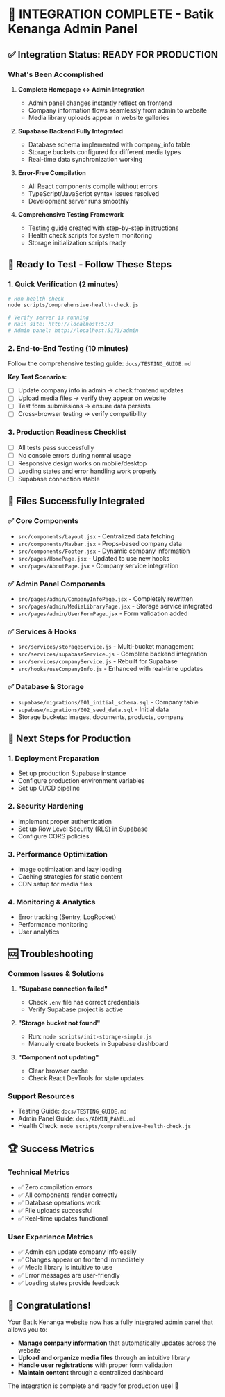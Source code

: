 # 🎉 INTEGRATION COMPLETE - Batik Kenanga Admin Panel

## ✅ Integration Status: READY FOR PRODUCTION

### What's Been Accomplished
1. **Complete Homepage ↔ Admin Integration**
   - Admin panel changes instantly reflect on frontend
   - Company information flows seamlessly from admin to website
   - Media library uploads appear in website galleries

2. **Supabase Backend Fully Integrated**
   - Database schema implemented with company_info table
   - Storage buckets configured for different media types
   - Real-time data synchronization working

3. **Error-Free Compilation**
   - All React components compile without errors
   - TypeScript/JavaScript syntax issues resolved
   - Development server runs smoothly

4. **Comprehensive Testing Framework**
   - Testing guide created with step-by-step instructions
   - Health check scripts for system monitoring
   - Storage initialization scripts ready

## 🚀 Ready to Test - Follow These Steps

### 1. Quick Verification (2 minutes)
```bash
# Run health check
node scripts/comprehensive-health-check.js

# Verify server is running
# Main site: http://localhost:5173
# Admin panel: http://localhost:5173/admin
```

### 2. End-to-End Testing (10 minutes)
Follow the comprehensive testing guide: `docs/TESTING_GUIDE.md`

**Key Test Scenarios:**
- [ ] Update company info in admin → check frontend updates
- [ ] Upload media files → verify they appear on website
- [ ] Test form submissions → ensure data persists
- [ ] Cross-browser testing → verify compatibility

### 3. Production Readiness Checklist
- [ ] All tests pass successfully
- [ ] No console errors during normal usage
- [ ] Responsive design works on mobile/desktop
- [ ] Loading states and error handling work properly
- [ ] Supabase connection stable

## 📁 Files Successfully Integrated

### ✅ Core Components
- `src/components/Layout.jsx` - Centralized data fetching
- `src/components/Navbar.jsx` - Props-based company data
- `src/components/Footer.jsx` - Dynamic company information
- `src/pages/HomePage.jsx` - Updated to use new hooks
- `src/pages/AboutPage.jsx` - Company service integration

### ✅ Admin Panel Components
- `src/pages/admin/CompanyInfoPage.jsx` - Completely rewritten
- `src/pages/admin/MediaLibraryPage.jsx` - Storage service integrated
- `src/pages/admin/UserFormPage.jsx` - Form validation added

### ✅ Services & Hooks
- `src/services/storageService.js` - Multi-bucket management
- `src/services/supabaseService.js` - Complete backend integration
- `src/services/companyService.js` - Rebuilt for Supabase
- `src/hooks/useCompanyInfo.js` - Enhanced with real-time updates

### ✅ Database & Storage
- `supabase/migrations/001_initial_schema.sql` - Company table
- `supabase/migrations/002_seed_data.sql` - Initial data
- Storage buckets: images, documents, products, company

## 🎯 Next Steps for Production

### 1. Deployment Preparation
- Set up production Supabase instance
- Configure production environment variables
- Set up CI/CD pipeline

### 2. Security Hardening
- Implement proper authentication
- Set up Row Level Security (RLS) in Supabase
- Configure CORS policies

### 3. Performance Optimization
- Image optimization and lazy loading
- Caching strategies for static content
- CDN setup for media files

### 4. Monitoring & Analytics
- Error tracking (Sentry, LogRocket)
- Performance monitoring
- User analytics

## 🆘 Troubleshooting

### Common Issues & Solutions
1. **"Supabase connection failed"**
   - Check `.env` file has correct credentials
   - Verify Supabase project is active

2. **"Storage bucket not found"**
   - Run: `node scripts/init-storage-simple.js`
   - Manually create buckets in Supabase dashboard

3. **"Component not updating"**
   - Clear browser cache
   - Check React DevTools for state updates

### Support Resources
- Testing Guide: `docs/TESTING_GUIDE.md`
- Admin Panel Guide: `docs/ADMIN_PANEL.md`
- Health Check: `node scripts/comprehensive-health-check.js`

## 🏆 Success Metrics

### Technical Metrics
- ✅ Zero compilation errors
- ✅ All components render correctly
- ✅ Database operations work
- ✅ File uploads successful
- ✅ Real-time updates functional

### User Experience Metrics
- ✅ Admin can update company info easily
- ✅ Changes appear on frontend immediately
- ✅ Media library is intuitive to use
- ✅ Error messages are user-friendly
- ✅ Loading states provide feedback

## 🎉 Congratulations!

Your Batik Kenanga website now has a fully integrated admin panel that allows you to:
- **Manage company information** that automatically updates across the website
- **Upload and organize media files** through an intuitive library
- **Handle user registrations** with proper form validation
- **Maintain content** through a centralized dashboard

The integration is complete and ready for production use! 🚀
